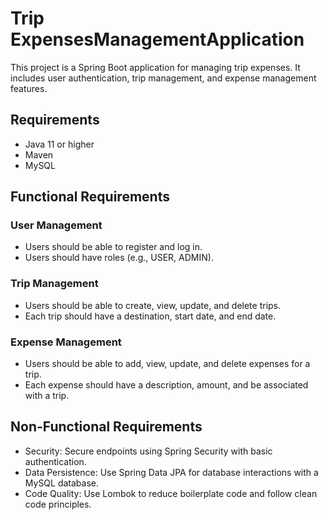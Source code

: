 # Trip ExpensesManagementApplication

This project is a Spring Boot application for managing trip expenses. It includes user authentication, trip management, and expense management features.

## Requirements

- Java 11 or higher
- Maven
- MySQL
## Functional Requirements

### User Management
- Users should be able to register and log in.
- Users should have roles (e.g., USER, ADMIN).

### Trip Management
- Users should be able to create, view, update, and delete trips.
- Each trip should have a destination, start date, and end date.

### Expense Management
- Users should be able to add, view, update, and delete expenses for a trip.
- Each expense should have a description, amount, and be associated with a trip.

## Non-Functional Requirements

- Security: Secure endpoints using Spring Security with basic authentication.
- Data Persistence: Use Spring Data JPA for database interactions with a MySQL database.
- Code Quality: Use Lombok to reduce boilerplate code and follow clean code principles.

